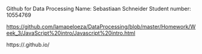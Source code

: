 Github for Data Processing
Name: Sebastiaan Schneider
Student number: 10554769

https://github.com/lamapeloeza/DataProcessing/blob/master/Homework/Week_3/JavaScript%20intro/Javascript%20intro.html

https://<lamapeloeza>.github.io/<DataProcessing>
